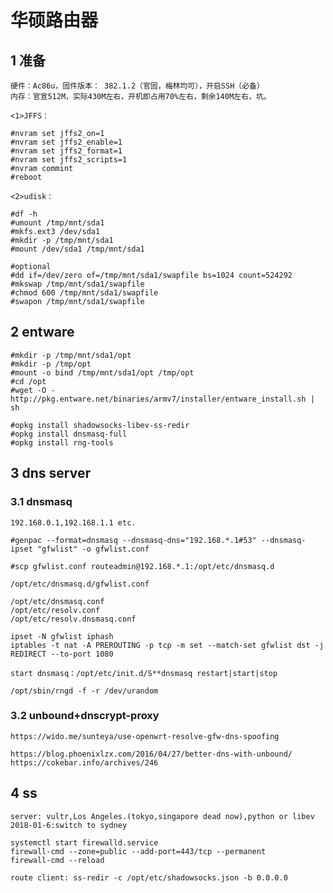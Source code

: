 # 华硕路由器
## 1 准备

	硬件：Ac86u，固件版本： 382.1.2（官固，梅林均可），开启SSH（必备）
	内存：官宣512M，实际430M左右，开机即占用70%左右，剩余140M左右，坑。
	
	<1>JFFS：

	#nvram set jffs2_on=1
	#nvram set jffs2_enable=1
	#nvram set jffs2_format=1
	#nvram set jffs2_scripts=1
	#nvram commint
	#reboot

	<2>udisk：
	
	#df -h
	#umount /tmp/mnt/sda1
	#mkfs.ext3 /dev/sda1		
	#mkdir -p /tmp/mnt/sda1
	#mount /dev/sda1 /tmp/mnt/sda1
	
	#optional
	#dd if=/dev/zero of=/tmp/mnt/sda1/swapfile bs=1024 count=524292
	#mkswap /tmp/mnt/sda1/swapfile
	#chmod 600 /tmp/mnt/sda1/swapfile
	#swapon /tmp/mnt/sda1/swapfile

	
## 2 entware

	#mkdir -p /tmp/mnt/sda1/opt
	#mkdir -p /tmp/opt
	#mount -o bind /tmp/mnt/sda1/opt /tmp/opt
	#cd /opt
	#wget -O - http://pkg.entware.net/binaries/armv7/installer/entware_install.sh | sh
	
	#opkg install shadowsocks-libev-ss-redir
	#opkg install dnsmasq-full
	#opkg install rng-tools


## 3 dns server

### 3.1 dnsmasq
	192.168.0.1,192.168.1.1 etc.

	#genpac --format=dnsmasq --dnsmasq-dns="192.168.*.1#53" --dnsmasq-ipset "gfwlist" -o gfwlist.conf

	#scp gfwlist.conf routeadmin@192.168.*.1:/opt/etc/dnsmasq.d

	/opt/etc/dnsmasq.d/gfwlist.conf

	/opt/etc/dnsmasq.conf
	/opt/etc/resolv.conf
	/opt/etc/resolv.dnsmasq.conf

	ipset -N gfwlist iphash
	iptables -t nat -A PREROUTING -p tcp -m set --match-set gfwlist dst -j REDIRECT --to-port 1080

	start dnsmasq：/opt/etc/init.d/S**dnsmasq restart|start|stop

	/opt/sbin/rngd -f -r /dev/urandom

### 3.2 unbound+dnscrypt-proxy
	https://wido.me/sunteya/use-openwrt-resolve-gfw-dns-spoofing

	https://blog.phoenixlzx.com/2016/04/27/better-dns-with-unbound/
	https://cokebar.info/archives/246

## 4 ss
	server: vultr,Los Angeles.(tokyo,singapore dead now),python or libev
	2018-01-6:switch to sydney
	
	systemctl start firewalld.service
	firewall-cmd --zone=public --add-port=443/tcp --permanent
	firewall-cmd --reload

	route client: ss-redir -c /opt/etc/shadowsocks.json -b 0.0.0.0
	

	

	
	

